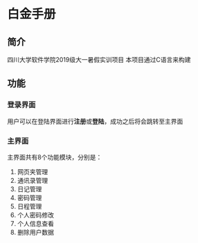 # 白金手册
## 简介
四川大学软件学院2019级大一暑假实训项目
本项目通过C语言来构建
## 功能
### 登录界面
用户可以在登陆界面进行**注册**或**登陆**，成功之后将会跳转至主界面
### 主界面
主界面共有8个功能模块，分别是：
 1. 网页夹管理
 2. 通讯录管理 
 3. 日记管理
 4. 密码管理
 5. 日程管理
 6. 个人密码修改
 7. 个人信息查看
 8. 删除用户数据
